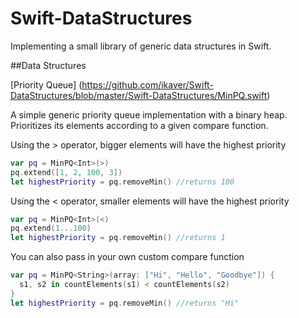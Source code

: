Swift-DataStructures
========

Implementing a small library of generic data structures in Swift.


##Data Structures

[Priority Queue] (https://github.com/ikaver/Swift-DataStructures/blob/master/Swift-DataStructures/MinPQ.swift)

A simple generic priority queue implementation with a binary heap.
Prioritizes its elements according to a given compare function.

Using the > operator, bigger elements will have the highest priority
```Swift
var pq = MinPQ<Int>(>)
pq.extend([1, 2, 100, 3])
let highestPriority = pq.removeMin() //returns 100
```

Using the < operator, smaller elements will have the highest priority
```Swift
var pq = MinPQ<Int>(<)
pq.extend(1...100)
let highestPriority = pq.removeMin() //returns 1
```

You can also pass in your own custom compare function
```Swift
var pq = MinPQ<String>(array: ["Hi", "Hello", "Goodbye"]) {
  s1, s2 in countElements(s1) < countElements(s2)
}
let highestPriority = pq.removeMin() //returns "Hi"
```
